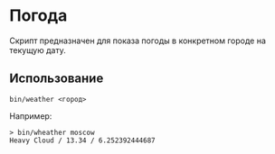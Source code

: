 # Погода

Скрипт предназначен для показа погоды в конкретном городе на текущую дату.

## Использование

```
bin/weather <город>
```

Например:

```
> bin/wheather moscow
Heavy Cloud / 13.34 / 6.252392444687
```
